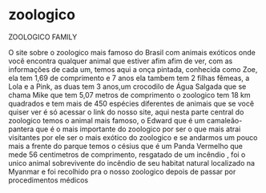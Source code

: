 # zoologico
ZOOLOGICO FAMILY

O site sobre o zoologico mais famoso do Brasil com animais exóticos onde você encontra qualquer animal que estiver  afim
afim de ver, com as informações de cada um, temos aqui a onça pintada, conhecida como Zoe, ela tem 1,69 de comprimento
e 7 anos ela tambem tem 2 filhas fêmeas, a Lola e a Pink, as duas tem 3 anos,um crocodilo de Água Salgada que se chama Mike 
que tem 5,07 metros de comprimento o zoologico tem 18 km quadrados e tem mais de 450 espécies diferentes de animais que se você quiser ver
é só acessar o link do nosso site, aqui nesta parte central do zoologico temos o animal mais famoso, o Edward que é um camaleão-pantera que é o mais
importante do zoologico por ser o que mais atrai visitantes por ele ser o mais exótico do zoologico e se andarmos um pouco mais a frente do parque temos 
o césius que é um Panda Vermelho que mede 56 centimetros de comprimento, resgatado de um incêndio , foi o unico animal sobrevivente do incêndio de seu habitat natural localizado na
Myanmar e foi recolhido pra o nosso zoologico depois de passar por procedimentos médicos
